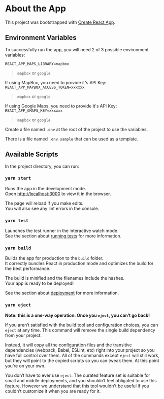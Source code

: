 # About the App

This project was bootstrapped with [Create React App](https://github.com/facebook/create-react-app).

## Environment Variables

To successfully run the app, you will need 2 of 3 possible environment variables:

`REACT_APP_MAPS_LIBRARY=mapbox` 
> `mapbox` or `google`

If using MapBox, you need to provide it's API Key:  
`REACT_APP_MAPBOX_ACCESS_TOKEN=xxxxxx` 
> `mapbox` or `google`

If using Google Maps, you need to provide it's API Key:  
`REACT_APP_GMAPS_KEY=xxxxxx` 
> `mapbox` or `google`

Create a file named `.env` at the root of the project to use the variables.

There is a file named `.env.sample` that can be used as a template.

## Available Scripts

In the project directory, you can run:

### `yarn start`

Runs the app in the development mode.\
Open [http://localhost:3000](http://localhost:3000) to view it in the browser.

The page will reload if you make edits.\
You will also see any lint errors in the console.

### `yarn test`

Launches the test runner in the interactive watch mode.\
See the section about [running tests](https://facebook.github.io/create-react-app/docs/running-tests) for more information.

### `yarn build`

Builds the app for production to the `build` folder.\
It correctly bundles React in production mode and optimizes the build for the best performance.

The build is minified and the filenames include the hashes.\
Your app is ready to be deployed!

See the section about [deployment](https://facebook.github.io/create-react-app/docs/deployment) for more information.

### `yarn eject`

**Note: this is a one-way operation. Once you `eject`, you can’t go back!**

If you aren’t satisfied with the build tool and configuration choices, you can `eject` at any time. This command will remove the single build dependency from your project.

Instead, it will copy all the configuration files and the transitive dependencies (webpack, Babel, ESLint, etc) right into your project so you have full control over them. All of the commands except `eject` will still work, but they will point to the copied scripts so you can tweak them. At this point you’re on your own.

You don’t have to ever use `eject`. The curated feature set is suitable for small and middle deployments, and you shouldn’t feel obligated to use this feature. However we understand that this tool wouldn’t be useful if you couldn’t customize it when you are ready for it.
